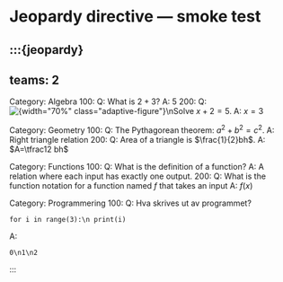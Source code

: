 # Jeopardy directive — smoke test

:::{jeopardy}
---
teams: 2
---
Category: Algebra
100:
  Q: What is $2+3$?
  A: $5$
200:
  Q: ![{width="70%" class="adaptive-figure"}](./figurer/figur.svg)\\nSolve $x+2=5$.
  A: $x=3$

Category: Geometry
100:
  Q: The Pythagorean theorem: $a^2+b^2=c^2$.
  A: Right triangle relation
200:
  Q: Area of a triangle is $\frac{1}{2}bh$.
  A: $A=\tfrac12 bh$

Category: Functions
100: 
  Q: What is the definition of a function?
  A: A relation where each input has exactly one output.
200:
    Q: What is the function notation for a function named $f$ that takes an input
    A: $f(x)$


Category: Programmering
100:
    Q: Hva skrives ut av programmet? <pre><code class="python">for i in range(3):\n    print(i)</code></pre>
    A: <pre><code class="console">0\n1\n2</code></pre>
:::
